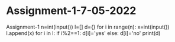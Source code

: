 # Assignment-1-7-05-2022
Assignment-1
n=int(input())
l=[]
d={}
for i in range(n):
    x=int(input())
    l.append(x)
for i in l:
    if i%2==1:
        d[i]='yes'
    else:
        d[i]='no'
print(d)
